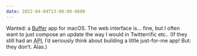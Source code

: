 ```yaml
---
date: 2022-04-04T13:00:00-0600
---
```


Wanted: a [Buffer](https://buffer.com "") app for macOS. The web interface is… fine, but I often want to just compose an update the way I would in Twitterrific etc.. (If they still had an <abbr title="application programming interface">API</abbr>, I’d seriously think about building a little just-for-me app! But: they don’t. Alas.)